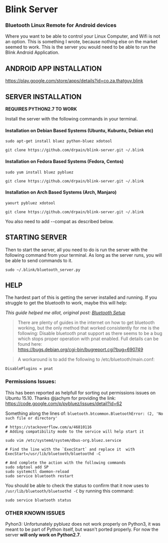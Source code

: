 # Blink Server
### Bluetooth Linux Remote for Android devices

Where you want to be able to control your Linux Computer, and Wifi is not an option. This is something I wrote, because nothing else on the market seemed to work. This is the server you would need to be able to run the Blink Android Application. 

## ANDROID APP INSTALLATION

https://play.google.com/store/apps/details?id=co.za.thatguy.blink

## SERVER INSTALLATION

**REQUIRES PYTHON2.7 TO WORK**

Install the server with the following commands in your terminal. 

#### Installation on Debian Based Systems (Ubuntu, Kubuntu, Debian etc)
``` 
sudo apt-get install bluez python-bluez xdotool
```
```
git clone https://github.com/drpain/blink-server.git ~/.blink
```

#### Installation on Fedora Based Systems (Fedora, Centos)
```
sudo yum install bluez pybluez
```
```
git clone https://github.com/drpain/blink-server.git ~/.blink
```

#### Installation on Arch Based Systems (Arch, Manjaro)
```
yaourt pybluez xdotool
```
```
git clone https://github.com/drpain/blink-server.git ~/.blink
```
You also need to add --compat as described below.

## STARTING SERVER

Then to start the server, all you need to do is run the server with the following command from your terminal. As long as the server runs, you will be able to send commands to it. 

```
sudo ~/.blink/bluetooth_server.py
```

## HELP

The hardest part of this is getting the server installed and running. If you struggle to get the bluetooth to work, maybe this will help:

*This guide helped me allot, original post: [Bluetooth Setup](http://blog.davidvassallo.me/2014/05/11/android-linux-raspberry-pi-bluetooth-communication/)*
> There are plenty of guides in the internet on how to get bluetooth working, but the only method that worked consistently for me is the following:
> Disable bluetooth pnat support as there seems to be a bug which stops proper operation with pnat enabled. Full details can be found here:  
> https://bugs.debian.org/cgi-bin/bugreport.cgi?bug=690749

> A workaround is to add the following to /etc/bluetooth/main.conf:
```
DisablePlugins = pnat
```


### Permissions Issues:
This has been reported as helpfull for sorting out permissions issues on Ubuntu 15.10. Thanks @jachym for providing the link:
https://code.google.com/p/pybluez/issues/detail?id=62

Something along the lines of:
```bluetooth.btcommon.BluetoothError: (2, 'No such file or directory'```

```shell
# https://stackoverflow.com/a/46810116
# Adding compatibility mode to the service will help start it

sudo vim /etc/systemd/system/dbus-org.bluez.service

# Find the line with the `ExecStart` and replace it  with
ExecStart=/usr/lib/bluetooth/bluetoothd -C

# And complete the action with the following commands
sudo sdptool add SP
sudo systemctl daemon-reload
sudo service bluetooth restart
```

You should be able to check the status to confirm that it now uses to `/usr/lib/bluetooth/bluetoothd -C` by running this command:
```shell
sudo service bluetooth status
```

### OTHER KNOWN ISSUES

Pyhon3:
Unfortunately pybluez does not work properly on Python3, it was meant to be part of Python itself, but wasn't ported properly. For now the server **will only work on Python2.7**.

